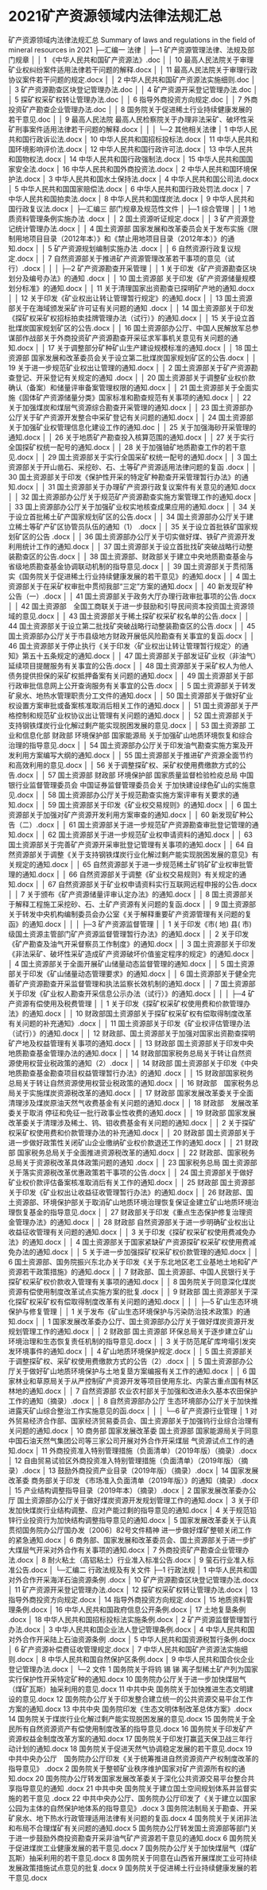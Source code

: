 # 2021矿产资源领域内法律法规汇总
 矿产资源领域内法律法规汇总 Summary of laws and regulations in the field of mineral resources in 2021
├─汇编一  法律
│  ├─1  矿产资源管理法律、法规及部门规章
│  │      1   《中华人民共和国矿产资源法》.doc
│  │      10  最高人民法院关于审理矿业权纠纷案件适用法律若干问题的解释.docx
│  │      11  最高人民法院关于审理行政协议案件若干问题的规定.docx
│  │      2   中华人民共和国矿产资源法实施细则.doc
│  │      3   矿产资源勘查区块登记管理办法.doc
│  │      4   矿产资源开采登记管理办法.doc
│  │      5   探矿权采矿权转让管理办法.doc
│  │      6   指导外商投资方向规定.doc
│  │      7   外商投资矿产勘查企业管理办法.doc
│  │      8   国务院关于促进稀土行业持续健康发展的若干意见.doc
│  │      9   最高人民法院 最高人民检察院关于办理非法采矿、破坏性采矿刑事案件适用法律若干问题的解释.docx
│  │
│  └─2  其他相关法律
│          1   中华人民共和国行政诉讼法.docx
│          10  中华人民共和国招标投标法.docx
│          11  中华人民共和国环境影响评价法.docx
│          12  中华人民共和国行政许可法.docx
│          13  中华人民共和国物权法.docx
│          14  中华人民共和国行政强制法.docx
│          15  中华人民共和国国家安全法.docx
│          16  中华人民共和国外商投资法.docx
│          2   中华人民共和国环境保护法.docx
│          3   中华人民共和国水土保持法.docx
│          4   中华人民共和国公司法.docx
│          5   中华人民共和国国家赔偿法.docx
│          6   中华人民共和国行政处罚法.docx
│          7   中华人民共和国拍卖法.docx
│          8   中华人民共和国煤炭法.docx
│          9   中华人民共和国行政复议法.docx
│
├─汇编三  部门规章及规范性文件
│  ├─1  综合管理
│  │      1    地质资料管理条例实施办法 .docx
│  │      2    国土资源听证规定.docx
│  │      3    矿产资源登记统计管理办法.docx
│  │      4    国土资源部 国家发展和改革委员会关于发布实施《限制用地项目目录（2012年本）》和《禁止用地项目目录（2012年本）》的通知.docx
│  │      5    矿产资源规划编制实施办法 .docx
│  │      6    自然资源行政复议规定.docx
│  │      7    自然资源部关于推进矿产资源管理改革若干事项的意见（试行）.docx
│  │
│  ├─2  矿产资源勘查开采管理
│  │      1   关于印发《矿产资源勘查区块划分及编号办法》的通知  .docx
│  │      10  国土资源部 关于印发《矿产资源储量规模划分标准》的通知.docx
│  │      11  关于清理国家出资勘查已探明矿产地的通知.docx
│  │      12  关于印发《矿业权出让转让管理暂行规定》的通知.docx
│  │      13  国土资源部关于在海域颁发采矿许可证有关问题的通知 .docx
│  │      14  国土资源部关于印发《探矿权采矿权招标拍卖挂牌管理办法（试行）》的通知.docx
│  │      15  关于设立首批煤炭国家规划矿区的公告.docx
│  │      16  国土资源部办公厅、中国人民解放军总参谋部作战部关于外商投资矿产资源勘查开采征求军事机关意见有关问题的通知.docx
│  │      17  关于调整部分矿种矿山生产建设规模标准的通知.docx
│  │      18  国土资源部  国家发展和改革委员会关于设立第二批煤炭国家规划矿区的公告.docx
│  │      19  关于进一步规范矿业权出让管理的通知.docx
│  │      2   国土资源部关于矿产资源勘查登记、开采登记有关规定的通知 .docx
│  │      20  国土资源部关于调整矿业权价款确认（备案）和储量评审备案管理权限的通知.docx
│  │      21  国土资源部关于全面实施《固体矿产资源储量分类》国家标准和勘查规范有关事项的通知.docx
│  │      22  关于加强煤炭和煤层气资源综合勘查开采管理的通知.docx
│  │      23  国土资源部办公厅关于矿产资源开发整合中采矿登记有关问题的通知.docx
│  │      24  国土资源部关于加强矿业权管理信息化建设工作的通知.doc
│  │      25  关于加强海砂开采管理的通知.docx
│  │      26  关于地质矿产勘查投入核算范围的通知.docx
│  │      27  关于实行全国探矿权统一配号的通知.docx
│  │      28  关于加强铀矿地质勘查工作的若干意见.docx
│  │      29  国土资源部关于实行全国采矿权统一配号的通知.docx
│  │      3   国土资源部关于开山凿石、采挖砂、石、土等矿产资源适用法律问题的复函 .docx
│  │      30  国土资源部关于印发《保护性开采的特定矿种勘查开采管理暂行办法》的通知.docx
│  │      31  国土资源部关于办理矿产资源行政复议案件有关意见的通知.docx
│  │      32  国土资源部办公厅关于规范矿产资源勘查实施方案管理工作的通知.docx
│  │      33  国上资源部办公厅关于加强矿业权实地核查成果应用的通知.docx
│  │      34  关于设立首批稀土矿产国家规划矿区的公告.docx
│  │      34  国土资源部办公厅关于建立稀土等矿产矿区协管员队伍的通知（1） .docx
│  │      35  关于设立首批铁矿国家规划矿区的公告 .docx
│  │      36  国土资源部办公厅关于切实做好煤、铁矿产资源开发利用统计工作的通知.docx
│  │      37  国土资源部关于设立首批找矿突破战略行动整装勘查区的公告.docx
│  │      38  国土资源部、财政部关于建立中央地质勘查基金与省级地质勘查基金协调联动机制的指导意见.docx
│  │      39  国土资源部关于贯彻落实《国务院关于促进稀土行业持续健康发展的若干意见》的通知.docx
│  │      4   国土资源部关于在采矿权审批中贯彻我部“三定”方案的通知.docx
│  │      40  新发现矿种公告（一）.docx
│  │      41  国土资源部关于政务大厅办理行政审批事项的公告.docx
│  │      42  国土资源部　全国工商联关于进一步鼓励和引导民间资本投资国土资源领域的意见.docx
│  │      43  国土资源部关于稀土探矿权采矿权名单的公告.docx
│  │      44  国土资源部关于设立第二批找矿突破战略行动整装勘查区的公告.docx
│  │      45  国土资源部办公厅关于市县级地方财政开展低风险勘查有关事宜的复函.docx
│  │      46  国土资源部关于停止执行《关于印发〈矿业权出让转让管理暂行规定〉的通知》第五十五条规定的通知.docx
│  │      47  国土资源部关于部发证矿业权（非油气）延续项目提醒服务有关事宜的公告.docx
│  │      48  国土资源部关于采矿权人为他人债务提供担保的采矿权抵押备案有关问题的通知.docx
│  │      49  国土资源部关于部行政审批信息网上公开查询服务有关事宜的公告.docx
│  │      5   国土资源部关于转发矿泉水、地热水管理职责分工文件的通知.docx
│  │      50  国土资源部关于做好矿业权设置方案审批或备案核准取消后相关工作的通知.docx
│  │      51  国土资源部关于严格控制和规范矿业权协议出让管理有关问题的通知.docx
│  │      52  国土资源部关于支持钢铁煤炭行业化解过剩产能实现脱困发展的意见.docx
│  │      53  国土资源部 工业和信息化部 财政部 环境保护部 国家能源局 关于加强矿山地质环境恢复和综合治理的指导意见.docx
│  │      54  国土资源部办公厅关于印发油气勘查实施方案及开发利用方案编写大纲的通知.docx
│  │      55  国土资源部关于推进矿产资源全面节约和高效利用的意见.docx
│  │      56  关于调整探矿权、采矿权使用费缴款方式的公告.docx
│  │      57  国土资源部 财政部 环境保护部 国家质量监督检验检疫总局 中国银行业监督管理委员会 中国证券监督管理委员会关 于加快建设绿色矿山的实施意见.docx
│  │      58  国土资源部办公厅关于规范勘查实施方案评审有关要求的通知.docx
│  │      59  国土资源部关于印发《矿业权交易规则》的通知.docx
│  │      6   国土资源部关于加强对矿产资源开发利用方案审查的通知.docx
│  │      60  新发现矿种公告（二）.docx
│  │      61  国土资源部关于进一步规范矿产资源勘查审批登记管理的通知.docx
│  │      62  国土资源部关于进一步规范矿业权申请资料的通知.docx
│  │      63  国土资源部关于完善矿产资源开采审批登记管理有关事项的通知.docx
│  │      64  自然资源部关于调整《关于支持钢铁煤炭行业化解过剩产能实现脱困发展的意见》有关规定的通知.docx
│  │      65  自然资源部关于进一步规范稀土矿钨矿矿业权审批管理的通知.docx
│  │      66  自然资源部关于调整《矿业权交易规则》有关规定的通知.docx
│  │      67  自然资源部关于矿业权申请资料实行互联网远程申报的公告.docx
│  │      7   关于颁布《矿产资源储量评审认定办法》的通知.docx
│  │      8   国土资源部关于解释工程施工采挖砂、石、土矿产资源有关问题的复函.docx
│  │      9   国土资源部关于转发中央机构编制委员会办公室《关于解释重要矿产资源管理有关问题的复函》的通知.docx
│  │
│  ├─3  矿产资源监督管理
│  │      1    关于印发《市( 地) 县( 市) 级国土资源主管部门矿产资源监督管理暂行办法》的通知.docx
│  │      2    关于印发《矿产勘查及油气开采督察员工作制度》的通知.docx
│  │      3    国土资源部关于印发《非法采矿、破坏性采矿造成矿产资源破坏价值鉴定程序的规定》的通知.docx
│  │      4    国土资源部关于全面开展矿山储量动态监督管理的通知.docx
│  │      5    国土资源部关于印发《矿山储量动态管理要求》的通知.docx
│  │      6    国土资源部关于健全完善矿产资源勘查开采监督管理和执法监察长效机制的通知.docx
│  │      7    国土资源部关于印发《矿业权人勘查开采信息公示办法（试行）》的通知.docx
│  │
│  ├─4  矿产资源有偿使用及税费管理
│  │      1    关于印发《探矿权采矿权使用费和价款管理办法》的通知.docx
│  │      10   财政部国土资源部关于探矿权采矿权有偿取得制度改革有关问题的补充通知》.docx
│  │      11   国土资源部关于印发《矿业权评估管理办法（试行）》的通知.docx
│  │      12   财政部、国土资源部关于加强对国家出资勘查探明矿产地及权益管理有关事项的通知.docx
│  │      13   财政部 国土资源部关于印发中央地质勘查基金管理办法的通知.docx
│  │      14   财政部国家税务总局关于转让自然资源使用权营业税政策的通知（2）.docx
│  │      14   财政部  国土资源部关于印发《中央地质勘查基金勘查项目权益管理暂行办法》的通知 .docx
│  │      15   财政部国家税务总局关于转让自然资源使用权营业税政策的通知.docx
│  │      16   财政部　国家税务总局关于实施煤炭资源税改革的通知.docx
│  │      17   财政部 国家发展改革委关于全面清理涉及煤炭原油天然气收费基金有关问题的通知.docx
│  │      18   财政部　发展改革委关于取消 停征和免征一批行政事业性收费的通知.docx
│  │      19   财政部 国家发展改革委关于清理涉及稀土、钨、钼收费基金有关问题的通知.docx
│  │      2    关于探矿权采矿权使用费和价款管理办法的补充通知.docx
│  │      20   财政部 国土资源部关于进一步做好政策性关闭矿山企业缴纳矿业权价款退还工作的通知.docx
│  │      21   财政部 国家税务总局关于全面推进资源税改革的通知.docx
│  │      22   财政部、国家税务总局关于资源税改革具体政策问题的通知 .docx
│  │      23   国家税务总局 国土资源部关于落实资源税改革优惠政策若干事项的公告.docx
│  │      24   国土资源部关于做好矿业权价款评估备案核准取消后有关工作的通知.docx
│  │      25   财政部 国土资源部关于印发《矿业权出让收益征收管理暂行办法》的通知.docx
│  │      26   财政部、国土资源部、环境保护部关于取消矿山地质环境治理恢复保证金建立矿山地质环境治理恢复基金的指导意见.docx
│  │      27   财政部关于印发《重点生态保护修复治理资金管理办法》的通知.docx
│  │      28   财政部 自然资源部关于进一步明确矿业权出让收益征收管理有关问题的通知.docx
│  │      3    关于印发《探矿权采矿权使用费减免办法》的通知.docx
│  │      4    国土资源部关于国家紧缺矿产资源探矿权采矿权使用费减免办法的通知.docx
│  │      5    关于进一步加强探矿权采矿权价款管理的通知.docx
│  │      6    国土资源部、国务院振兴东北办关于印发《关于东北地区老工业基地土地和矿产资源若干政策措施》的通知.docx
│  │      7    财政部、国土资源部、中国人民银行关于探矿权采矿权价款收入管理有关事项的通知.docx
│  │      8    国务院关于同意深化煤炭资源有偿使用制度改革试点实施方案的批复.docx
│  │      9    财政部 国土资源部关于深化探矿权采矿权有偿取得制度改革有关问题的通知.docx
│  │
│  ├─5  矿山生态环境保护与修复管理
│  │      1   关于发布《矿山生态环境保护与污染防治技术政策》的通知.docx
│  │      1   国家发展改革委办公厅、国土资源部办公厅关于做好煤炭资源开发规划管理工作的通知.docx
│  │      2   财政部 国土资源部 环保总局关于逐步建立矿山环境治理和生态恢复责任机制的指导意见.docx
│  │      3   关于防范尾矿库垮塌引发突发环境事件的通知.docx
│  │      4   矿山地质环境保护规定.docx
│  │      5   国土资源部关于调整探矿权、采矿权使用费缴款方式的公告（2）.docx
│  │      5   国土资源部办公厅关于做好矿山地质环境保护与土地复垦方案编报有关工作的通知.docx
│  │      6   国家林业和草原局关于从严控制矿产资源开发等项目使用东北、内蒙古重点国有林区林地的通知.docx
│  │      7   自然资源部 农业农村部关于加强和改进永久基本农田保护工作的通知（摘录）.docx
│  │      8   自然资源部办公厅 生态环境部办公厅关于加快推进露天矿山综合整治工作实施意见的函.docx
│  │
│  └─6  矿产资源行业管理
│          1   对外贸易经济合作部、国家经济贸易委员会、国土资源部关于加强钨行业综合治理有关问题的通知.docx
│          10  商务部 国家发展改革委 国土资源部 国家能源局关于同意中国石油天然气集团公司等三家公司开展对外合作开采煤层 气资源试点工作的通知.docx
│          11  外商投资准入特别管理措施（负面清单）（2019年版）（摘录）.docx
│          12  自由贸易试验区外商投资准入特别管理措施（负面清单）（2019年版）（摘录）.docx
│          13  鼓励外商投资产业目录（2019年版）（摘录）.docx
│          14  国家发展改革委 商务部关于印发 《市场准入负面清单（2019年版）》的通知（摘录）.docx
│          15  产业结构调整指导目录（2019年本）（摘录）.docx
│          2   国家发展改革委办公厅  国土资源部办公厅关于做好煤炭资源开发规划管理工作的通知.docx
│          3   关于印发加快煤炭行业结构调整、应对产能过剩的指导意见的通知.docx
│          4   关于规范铅锌行业投资行为加快结构调整指导意见的通知.docx
│          5   国家发展改革委关于认真贯彻国务院办公厅国办发〔2006〕82号文件精神 进一步做好煤矿整顿关闭工作的紧急通知.docx
│          6   商务部、国家发展和改革委员会、国土资源部关于进一步扩大煤层气开采对外合作有关事项的通知.docx
│          7   外商投资矿产勘查企业管理办法.docx
│          8   耐火粘土（高铝粘土）行业准入标准公告.docx
│          9   萤石行业准入标准公告.docx
│
└─汇编二  行政法规及有关文件
    ├─1  行政法规
    │      1   中华人民共和国对外合作开采海洋石油资源条例 .docx
    │      10  矿产资源勘查区块登记管理办法.docx
    │      11  矿产资源开采登记管理办法.docx
    │      12  探矿权采矿权转让管理办法.docx
    │      13  指导外商投资方向规定.docx
    │      14  指导外商投资方向规定.docx
    │      15  地质资料管理条例.docx
    │      16  中华人民共和国政府信息公开条例.docx
    │      17  土地复垦条例 .docx
    │      18  中华人民共和国招标投标法实施条例.docx
    │      2   矿产资源监督管理暂行办法.docx
    │      3   中华人民共和国企业法人登记管理条例.docx
    │      4   中华人民共和国对外合作开采陆上石油资源条例 .docx
    │      5   中华人民共和国资源税暂行条例.docx
    │      6   矿产资源补偿费征收管理规定.docx
    │      7   中华人民共和国矿产资源法实施细则.docx
    │      8   中华人民共和国自然保护区条例.docx
    │      9   中华人民共和国合伙企业登记管理办法.docx
    │
    └─2  文件
            1   国务院关于将钨 锡 锑 离子型稀土矿产列为国家实行保护性开采特定矿种的通知.docx
            10  国务院办公厅关于进一步加快煤层气（煤矿瓦斯）抽采利用的意见.docx
            11  中共中央 国务院关于加快推进生态文明建设的意见.docx
            12  国务院办公厅关于印发整合建立统一的公共资源交易平台工作方案的通知.docx
            13  中共中央 国务院印发《生态文明体制改革总体方案》.docx
            14  国务院关于煤炭行业化解过剩产能实现脱困发展的意见.docx
            15  国务院关于全民所有自然资源资产有偿使用制度改革的指导意见.docx
            16  国务院关于印发矿产资源权益金制度改革方案的通知.docx
            17  国务院关于印发打赢蓝天保卫战三年行动计划的通知.docx
            18  国务院关于促进天然气协调稳定发展的若干意见.docx
            19  中共中央办公厅　国务院办公厅印发《关于统筹推进自然资源资产产权制度改革的指导意见》 .docx
            2   国务院关于整顿矿业秩序维护国家对矿产资源所有权的通知.docx
            20  国务院办公厅转发国家发展改革委关于深化公共资源交易平台整合共享指导意见的通知  .docx
            21  中共中央 国务院关于建立国土空间规划体系并监督实施的若干意见 .docx
            22  中共中央办公厅、国务院办公厅印发了《关于建立以国家公园为主体的自然保护地体系的指导意见》.docx
            3   国务院法制局关于勘查、开采矿泉水、地下热水行政管理适用法律有关问题的复函.docx
            4   国务院关于关闭非法和布局不合理煤矿有关问题的通知.docx
            5   国务院办公厅转发国土资源部等部门关于进一步鼓励外商投资勘查开采非油气矿产资源若干意见的通知.docx
            6   国务院关于促进煤炭工业健康发展的若干意见.docx
            7   国务院办公厅关于加快煤层气（煤矿瓦斯）抽采利用的若干意见.docx
            8   国务院关于同意在山西省开展煤炭工业可持续发展政策措施试点意见的批复.docx
            9   国务院关于促进稀土行业持续健康发展的若干意见.docx
